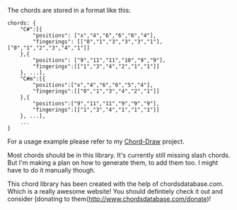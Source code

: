 The chords are stored in a format like this:

```
chords: {
    "C#":[{
        "positions": ["x","4","6","6","6","4"],
        "fingerings": [["0","1","3","3","3","1"], ["0","1","2","3","4","1"]]
    },{
        "positions": ["9","11","11","10","9","9"],
        "fingerings":[["1","3","4","2","1","1"]]
    }, ...],
    "C#m":[{
        "positions":["x","4","6","6","5","4"],
        "fingerings":[["0","1","3","4","2","1"]]
    },{
        "positions":["9","11","11","9","9","9"],
        "fingerings":[["1","3","4","1","1","1"]]
    }, ...],
    ...
}
```

For a usage example please refer to my [Chord-Draw](https://github.com/t-vk/Chord-Draw.git) project.

Most chords should be in this library. It's currently still missing slash chords. But I'm making a plan on how to generate them, to add them too. I might have to do it manually though. 

This chord library has been created with the help of chordsdatabase.com. Which is a really awesome website! You should defintiely check it out and consider [donating to them(http://www.chordsdatabase.com/donate)!
